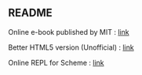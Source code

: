 ## README

Online e-book published by MIT : [link](https://mitpress.mit.edu/sites/default/files/sicp/full-text/book/book-Z-H-10.html)

Better HTML5 version (Unofficial) : [link](https://sarabander.github.io/sicp/html/1_002e1.xhtml#g_t1_002e1_002e6)

Online REPL for Scheme : [link](https://repl.it/@priteshshrivast/Ex11)
